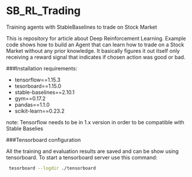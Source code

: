 # SB_RL_Trading
Training agents with StableBaselines to trade on Stock Market

This is repository for article about Deep Reinforcement Learning. Example code shows how to build an Agent that can learn how to trade on a Stock Market without any prior knowledge. It basically figures it out itself only receiving a reward signal that indicates if chosen action was good or bad.

###Installation requirements:

- tensorflow==1.15.3
- tesorboard==1.15.0
- stable-baselines==2.10.1
- gym==0.17.2
- pandas==1.1.0
- scikit-learn==0.23.2

note: Tensorflow needs to be in 1.x version in order to be compatible with Stable Baselies 

###Tensorboard configuration

All the training and evaluation results are saved and can be show using tensorboard. To start a tensorboard server use this command:

```bash
 tesorboard --logdir ./tensorboard
```